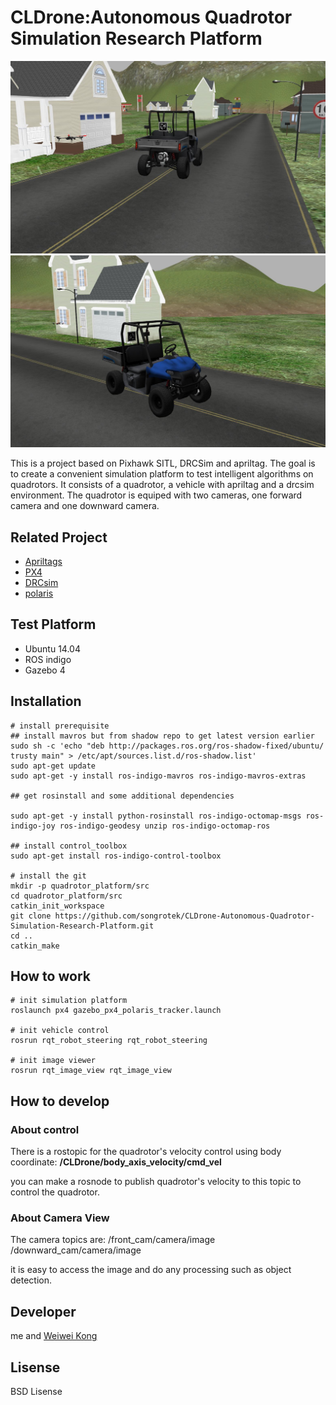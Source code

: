 # CLDrone:Autonomous Quadrotor Simulation Research Platform

![Snapshot 1](snapshot1.jpg)
![Snapshot 2](snapshot2.jpg)

This is a project based on Pixhawk SITL, DRCSim and apriltag. The goal is to create a convenient simulation platform to test intelligent algorithms on quadrotors. It consists of a quadrotor, a vehicle with apriltag and a drcsim environment. The quadrotor is equiped with two cameras, one forward camera and one downward camera.



## Related Project

- [Apriltags](https://github.com/personalrobotics/apriltags)
- [PX4](https://github.com/PX4/Firmware)
- [DRCsim](https://bitbucket.org/osrf/drcsim)
- [polaris](https://github.com/weiweikong/polaris_simulation_standalone)

## Test Platform

- Ubuntu 14.04 
- ROS indigo
- Gazebo 4 

## Installation



```
# install prerequisite
## install mavros but from shadow repo to get latest version earlier
sudo sh -c 'echo "deb http://packages.ros.org/ros-shadow-fixed/ubuntu/ trusty main" > /etc/apt/sources.list.d/ros-shadow.list'
sudo apt-get update
sudo apt-get -y install ros-indigo-mavros ros-indigo-mavros-extras

## get rosinstall and some additional dependencies

sudo apt-get -y install python-rosinstall ros-indigo-octomap-msgs ros-indigo-joy ros-indigo-geodesy unzip ros-indigo-octomap-ros

## install control_toolbox
sudo apt-get install ros-indigo-control-toolbox

# install the git
mkdir -p quadrotor_platform/src
cd quadrotor_platform/src
catkin_init_workspace
git clone https://github.com/songrotek/CLDrone-Autonomous-Quadrotor-Simulation-Research-Platform.git
cd ..
catkin_make 
```

## How to work

```
# init simulation platform
roslaunch px4 gazebo_px4_polaris_tracker.launch

# init vehicle control
rosrun rqt_robot_steering rqt_robot_steering

# init image viewer
rosrun rqt_image_view rqt_image_view

```

## How to develop

### About control
There is a rostopic for the quadrotor's velocity control using body coordinate:
**/CLDrone/body_axis_velocity/cmd_vel**

you can make a rosnode to publish quadrotor's velocity to this topic to control the quadrotor.

### About Camera View

The camera topics are:
/front_cam/camera/image
/downward_cam/camera/image

it is easy to access the image and do any processing such as object detection.

## Developer

me and [Weiwei Kong](https://github.com/weiweikong)

## Lisense
BSD Lisense

